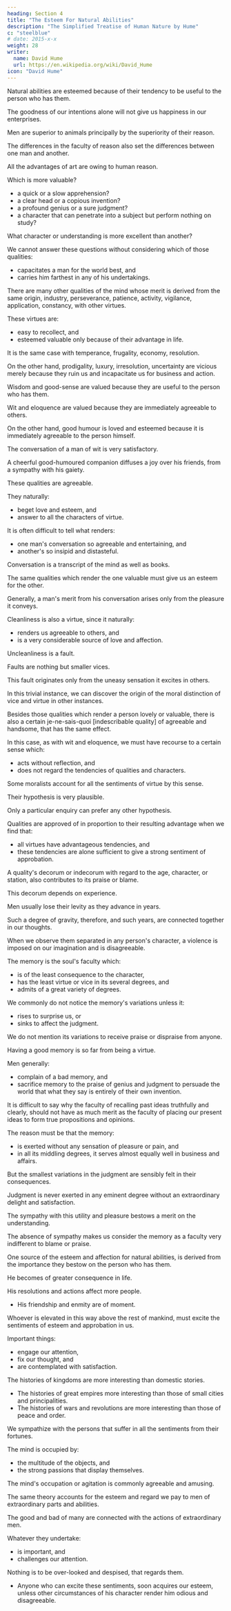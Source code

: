 ```yaml
---
heading: Section 4
title: "The Esteem For Natural Abilities"
description: "The Simplified Treatise of Human Nature by Hume"
c: "steelblue"
# date: 2015-x-x
weight: 28
writer:
  name: David Hume
  url: https://en.wikipedia.org/wiki/David_Hume
icon: "David Hume"
---
```




Natural abilities are esteemed because of their tendency to be useful to the person who has them.

<!-- It is impossible to execute any design successfully if it is not conducted with prudence and discretion. -->

The goodness of our intentions alone will not give us happiness in our enterprises.

Men are superior to animals principally by the superiority of their reason.

The differences in the faculty of reason also set the differences between one man and another.

All the advantages of art are owing to human reason.

Which is more valuable?
- a quick or a slow apprehension?
- a clear head or a copious invention?
- a profound genius or a sure judgment?
- a character that can penetrate into a subject but perform nothing on study?

<!-- or one which must work everything out by dint of application? -->

What character or understanding is more excellent than another?

We cannot answer these questions without considering which of those qualities:
- capacitates a man for the world best, and
- carries him farthest in any of his undertakings.

There are many other qualities of the mind whose merit is derived from the same origin, industry, perseverance, patience, activity, vigilance, application, constancy, with other virtues.

These virtues are:
- easy to recollect, and
- esteemed valuable only because of their advantage in life.

It is the same case with temperance, frugality, economy, resolution.

On the other hand, prodigality, luxury, irresolution, uncertainty are vicious merely because they ruin us and incapacitate us for business and action.


Wisdom and good-sense are valued because they are useful to the person who has them.

Wit and eloquence are valued because they are immediately agreeable to others.

On the other hand, good humour is loved and esteemed because it is immediately agreeable to the person himself.

The conversation of a man of wit is very satisfactory.

A cheerful good-humoured companion diffuses a joy over his friends, from a sympathy with his gaiety.

These qualities are agreeable.

They naturally:
- beget love and esteem, and
- answer to all the characters of virtue.

It is often difficult to tell what renders:
- one man's conversation so agreeable and entertaining, and
- another's so insipid and distasteful.

Conversation is a transcript of the mind as well as books.

The same qualities which render the one valuable must give us an esteem for the other.

Generally, a man's merit from his conversation arises only from the pleasure it conveys.


Cleanliness is also a virtue, since it naturally:
- renders us agreeable to others, and
- is a very considerable source of love and affection.

Uncleanliness is a fault.

Faults are nothing but smaller vices.

This fault originates only from the uneasy sensation it excites in others.

In this trivial instance, we can discover the origin of the moral distinction of vice and virtue in other instances.

Besides those qualities which render a person lovely or valuable, there is also a certain je-ne-sais-quoi [indescribable quality] of agreeable and handsome, that has the same effect.

In this case, as with wit and eloquence, we must have recourse to a certain sense which:
- acts without reflection, and
- does not regard the tendencies of qualities and characters.

Some moralists account for all the sentiments of virtue by this sense.

Their hypothesis is very plausible.

Only a particular enquiry can prefer any other hypothesis.

Qualities are approved of in proportion to their resulting advantage when we find that:
- all virtues have advantageous tendencies, and
- these tendencies are alone sufficient to give a strong sentiment of approbation.

A quality's decorum or indecorum with regard to the age, character, or station, also contributes to its praise or blame.

This decorum depends on experience.

Men usually lose their levity as they advance in years.

Such a degree of gravity, therefore, and such years, are connected together in our thoughts.

When we observe them separated in any person's character, a violence is imposed on our imagination and is disagreeable.


The memory is the soul's faculty which:
- is of the least consequence to the character,
- has the least virtue or vice in its several degrees, and
- admits of a great variety of degrees.



We commonly do not notice the memory's variations unless it:
- rises to surprise us, or
- sinks to affect the judgment.

We do not mention its variations to receive praise or dispraise from anyone.

Having a good memory is so far from being a virtue.

Men generally:
- complain of a bad memory, and
- sacrifice memory to the praise of genius and judgment to persuade the world that what they say is entirely of their own invention.

It is difficult to say why the faculty of recalling past ideas truthfully and clearly, should not have as much merit as the faculty of placing our present ideas to form true propositions and opinions.

The reason must be that the memory:
- is exerted without any sensation of pleasure or pain, and
- in all its middling degrees, it serves almost equally well in business and affairs.

But the smallest variations in the judgment are sensibly felt in their consequences.

Judgment is never exerted in any eminent degree without an extraordinary delight and satisfaction.

The sympathy with this utility and pleasure bestows a merit on the understanding.

The absence of sympathy makes us consider the memory as a faculty very indifferent to blame or praise.

One source of the esteem and affection for natural abilities, is derived from the importance they bestow on the person who has them.

He becomes of greater consequence in life.

His resolutions and actions affect more people.
- His friendship and enmity are of moment.

Whoever is elevated in this way above the rest of mankind, must excite the sentiments of esteem and approbation in us.

Important things:
- engage our attention,
- fix our thought, and
- are contemplated with satisfaction.

The histories of kingdoms are more interesting than domestic stories.
- The histories of great empires more interesting than those of small cities and principalities.
- The histories of wars and revolutions are more interesting than those of peace and order.

We sympathize with the persons that suffer in all the sentiments from their fortunes.

The mind is occupied by:
- the multitude of the objects, and
- the strong passions that display themselves.

The mind's occupation or agitation is commonly agreeable and amusing.

The same theory accounts for the esteem and regard we pay to men of extraordinary parts and abilities.
    
The good and bad of many are connected with the actions of extraordinary men.

Whatever they undertake:
- is important, and
- challenges our attention.

Nothing is to be over-looked and despised, that regards them.
- Anyone who can excite these sentiments, soon acquires our esteem, unless other circumstances of his character render him odious and disagreeable.
